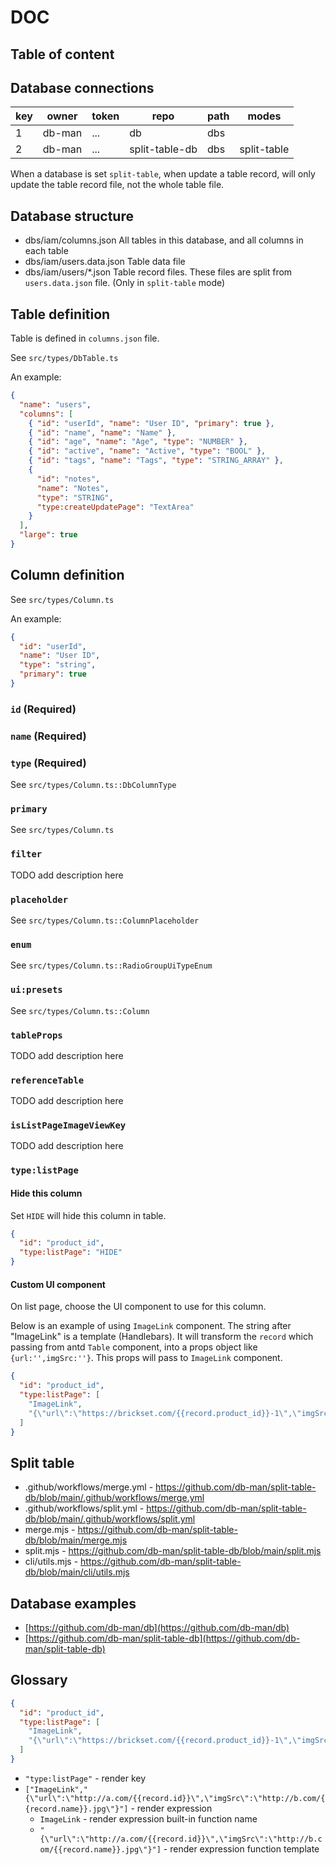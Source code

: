 # DOC

## Table of content

<!-- toc -->

## Database connections

| key | owner  | token | repo           | path | modes       |
| --- | ------ | ----- | -------------- | ---- | ----------- |
| 1   | db-man | ...   | db             | dbs  |             |
| 2   | db-man | ...   | split-table-db | dbs  | split-table |

When a database is set `split-table`, when update a table record, will only update the table record file, not the whole table file.

## Database structure

- dbs/iam/columns.json All tables in this database, and all columns in each table
- dbs/iam/users.data.json Table data file
- dbs/iam/users/\*.json Table record files. These files are split from `users.data.json` file. (Only in `split-table` mode)

## Table definition

Table is defined in `columns.json` file.

See `src/types/DbTable.ts`

An example:

```json
{
  "name": "users",
  "columns": [
    { "id": "userId", "name": "User ID", "primary": true },
    { "id": "name", "name": "Name" },
    { "id": "age", "name": "Age", "type": "NUMBER" },
    { "id": "active", "name": "Active", "type": "BOOL" },
    { "id": "tags", "name": "Tags", "type": "STRING_ARRAY" },
    {
      "id": "notes",
      "name": "Notes",
      "type": "STRING",
      "type:createUpdatePage": "TextArea"
    }
  ],
  "large": true
}
```

## Column definition

See `src/types/Column.ts`

An example:

```json
{
  "id": "userId",
  "name": "User ID",
  "type": "string",
  "primary": true
}
```

### `id` (Required)

### `name` (Required)

### `type` (Required)

See `src/types/Column.ts::DbColumnType`

### `primary`

See `src/types/Column.ts`

### `filter`

TODO add description here

### `placeholder`

See `src/types/Column.ts::ColumnPlaceholder`

### `enum`

See `src/types/Column.ts::RadioGroupUiTypeEnum`

### `ui:presets`

See `src/types/Column.ts::Column`

### `tableProps`

TODO add description here

### `referenceTable`

TODO add description here

### `isListPageImageViewKey`

TODO add description here

### `type:listPage`

#### Hide this column

Set `HIDE` will hide this column in table.

```json
{
  "id": "product_id",
  "type:listPage": "HIDE"
}
```

#### Custom UI component

On list page, choose the UI component to use for this column.

Below is an example of using `ImageLink` component. The string after "ImageLink" is a template (Handlebars).
It will transform the `record` which passing from antd `Table` component, into a props object like `{url:'',imgSrc:''}`.
This props will pass to `ImageLink` component.

```json
{
  "id": "product_id",
  "type:listPage": [
    "ImageLink",
    "{\"url\":\"https://brickset.com/{{record.product_id}}-1\",\"imgSrc\":\"https://img.brickset.com/{{record.product_id}}-1.jpg\"}"
  ]
}
```

## Split table

- .github/workflows/merge.yml - https://github.com/db-man/split-table-db/blob/main/.github/workflows/merge.yml
- .github/workflows/split.yml - https://github.com/db-man/split-table-db/blob/main/.github/workflows/split.yml
- merge.mjs - https://github.com/db-man/split-table-db/blob/main/merge.mjs
- split.mjs - https://github.com/db-man/split-table-db/blob/main/split.mjs
- cli/utils.mjs - https://github.com/db-man/split-table-db/blob/main/cli/utils.mjs

## Database examples

- [https://github.com/db-man/db](https://github.com/db-man/db)
- [https://github.com/db-man/split-table-db](https://github.com/db-man/split-table-db)

## Glossary

```json
{
  "id": "product_id",
  "type:listPage": [
    "ImageLink",
    "{\"url\":\"https://brickset.com/{{record.product_id}}-1\",\"imgSrc\":\"https://img.brickset.com/{{record.product_id}}-1.jpg\"}"
  ]
}
```

- `"type:listPage"` - render key
- `["ImageLink","{\"url\":\"http://a.com/{{record.id}}\",\"imgSrc\":\"http://b.com/{{record.name}}.jpg\"}"]` - render expression
  - `ImageLink` - render expression built-in function name
  - `"{\"url\":\"http://a.com/{{record.id}}\",\"imgSrc\":\"http://b.com/{{record.name}}.jpg\"}"]` - render expression function template
